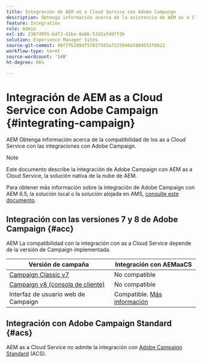 ```yaml
---
title: Integración de AEM as a Cloud Service con Adobe Campaign
description: Obtenga información acerca de la asistencia de AEM as a Cloud Service para las integraciones con Adobe Campaign.
feature: Integration
role: Admin
exl-id: 23874955-bdf3-41be-8a06-53d2afdd7f2b
solution: Experience Manager Sites
source-git-commit: 90f7f6209df5f837583a7225940a5984551f6622
workflow-type: tm+mt
source-wordcount: '148'
ht-degree: 66%

---
```



# Integración de AEM as a Cloud Service con Adobe Campaign {#integrating-campaign}

AEM Obtenga información acerca de la compatibilidad de los as a Cloud Service con las integraciones con Adobe Campaign.

>[!NOTE]
>
>Este documento describe la integración de Adobe Campaign con AEM as a Cloud Service, la solución nativa de la nube de AEM.
>
>Para obtener más información sobre la integración de Adobe Campaign con AEM 6.5, la solución local o la solución alojada en AMS, [consulte este documento](https://experienceleague.adobe.com/docs/experience-manager-65/administering/integration/campaignonpremise.html?lang=es).

## Integración con las versiones 7 y 8 de Adobe Campaign {#acc}

AEM La compatibilidad con la integración con as a Cloud Service depende de la versión de Campaign implementada.

| Versión de campaña | Integración con AEMaaCS |
|---|---|
| [Campaign Classic v7](https://experienceleague.adobe.com/docs/campaign-classic.html?lang=es) | No compatible |
| [Campaign v8 (consola de cliente)](https://experienceleague.adobe.com/docs/campaign-v8.html?lang=es) | No compatible |
| Interfaz de usuario web de Campaign | Compatible. [Más información](https://experienceleague.adobe.com/docs/campaign-web/v8/integrations/aem-assets.html) |


## Integración con Adobe Campaign Standard {#acs}

AEM as a Cloud Service no admite la integración con [Adobe Campaign Standard](https://experienceleague.adobe.com/docs/campaign-standard.html?lang=es) (ACS).
